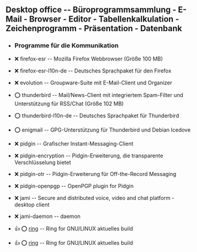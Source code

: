 ##  Desktop office  -- Büroprogrammsammlung - E-Mail - Browser - Editor - Tabellenkalkulation - Zeichenprogramm - Präsentation - Datenbank

- ###  Programme für die Kommunikation

- :x:  firefox-esr  --	Mozilla Firefox Webbrowser               (Größe 100 MB)
- :x:  firefox-esr-l10n-de  -- Deutsches Sprachpaket für den Firefox

- :x:  evolution  --	 Groupware-Suite mit E-Mail-Client und Organizer

- :o:  thunderbird  --	Mail/News-Client mit integriertem Spam-Filter und Unterstützung für RSS/Chat        (Größe 102 MB)
- :o:  thunderbird-l10n-de  -- 	Deutsches Sprachpaket für Thunderbird

- :o:  enigmail   --	GPG-Unterstützung für Thunderbird und Debian Icedove

- :x:  pidgin  --	Grafischer Instant-Messaging-Client
- :x:  pidgin-encryption  -- Pidgin-Erweiterung, die transparente Verschlüsselung bietet
- :x:  pidgin-otr  --	Pidgin-Erweiterung für Off-the-Record Messaging 
- :x:  pidgin-openpgp  -- OpenPGP plugin for Pidgin

- :x:  jami  -- Secure and distributed voice, video and chat platform - desktop client
- :x:  jami-daemon  -- daemon

- :+1: :o:  [ring](https://dl.ring.cx/ring-manual/debian_9/ring_amd64.deb)  --	Ring for GNU/LINUX aktuelles build
- :+1: :o:  [ring](https://dl.ring.cx/ring-manual/debian_9/ring-daemon_amd64.deb)  --	Ring for GNU/LINUX aktuelles build
